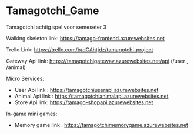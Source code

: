 # Tamagotchi_Game
Tamagotchi achtig spel voor semeseter 3

Walking skeleton link: https://tamago-frontend.azurewebsites.net

Trello Link: https://trello.com/b/dCAhtjdz/tamagotchi-project

Gateway Api link: https://tamagotchigateway.azurewebsites.net/api  (/user , /animal)

Micro Services:

- User   Api link   : https://tamagotchiuserapi.azurewebsites.net
- Animal Api link : https://tamagotchianimalapi.azurewebsites.net
- Store  Api link: https://tamago-shopapi.azurewebsites.net

In-game mini games:

- Memory game link : https://tamagotchimemorygame.azurewebsites.net 
